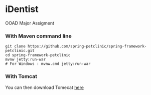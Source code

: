 # iDentist
OOAD Major Assigment

### With Maven command line
```
git clone https://github.com/spring-petclinic/spring-framework-petclinic.git
cd spring-framework-petclinic
mvnw jetty:run-war
# For Windows : mvnw.cmd jetty:run-war
```

### With Tomcat
You can then download Tomecat [here](https://tomcat.apache.org/download-90.cgi)